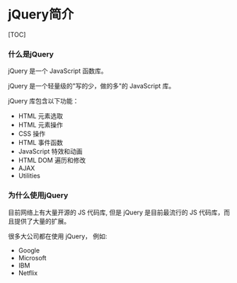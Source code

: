 # jQuery简介



[TOC]

### 什么是jQuery

jQuery 是一个 JavaScript 函数库。

jQuery 是一个轻量级的"写的少，做的多"的 JavaScript 库。

jQuery 库包含以下功能：

- HTML 元素选取
- HTML 元素操作
- CSS 操作
- HTML 事件函数
- JavaScript 特效和动画
- HTML DOM 遍历和修改
- AJAX
- Utilities

### 为什么使用jQuery

目前网络上有大量开源的 JS 代码库, 但是 jQuery 是目前最流行的 JS 代码库，而且提供了大量的扩展。

很多大公司都在使用 jQuery， 例如:

- Google
- Microsoft
- IBM
- Netflix